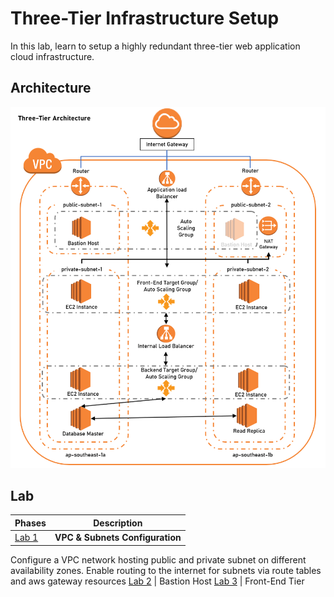 # Three-Tier Infrastructure Setup
In this lab, learn to setup a highly redundant three-tier web application cloud infrastructure.


## Architecture 
<p align="center">
  <img src="https://github.com/ravensp93/aws-three-tier-web/blob/master/blob/aws-poc-1-arch.PNG">
</p>

## Lab
Phases | Description
------------ | -------------
[Lab 1](https://github.com/ravensp93/aws-three-tier-web/blob/master/Lab%201/readme.md) | **VPC & Subnets Configuration**
Configure a VPC network hosting public and private subnet on different availability zones. Enable routing to the internet for subnets via route tables and aws gateway resources
[Lab 2](https://github.com/ravensp93/aws-three-tier-web/blob/master/Lab%202/readme.md)  | Bastion Host 
[Lab 3](https://github.com/ravensp93/aws-three-tier-web/blob/master/Lab%203/readme.md)  | Front-End Tier

